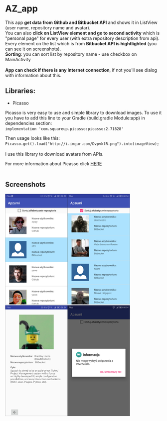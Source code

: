 # AZ_app
This app <b>get data from Github and Bitbucket API</b> and shows it in ListView (user name, repository name and avatar). <br>
You can also <b>click on ListView element and go to second activity</b> which is "personal page" for every user (with extra repository description from api).<br> 
Every element on the list which is from <b>Bitbucket API is hightlighted</b> (you can see it on screenshots).<br>
<b>Sorting</b>: you can sort list by repository name - use checkbox on MainActivity<br><br>
<b>App can check if there is any Internet connection</b>, if not you'll see dialog with information about this.<br>

## Libraries:
<ul>
  <li>Picasso</li>
</ul>
  
  Picasso is very easy to use and simple library to download images. To use it you have to add this line to your Gradle (build.gradle Module:app) in dependencies section: <br>
   `implementation 'com.squareup.picasso:picasso:2.71828'` <br>
  
   Then usage looks like this:<br>
   `Picasso.get().load("http://i.imgur.com/DvpvklR.png").into(imageView);`<br><br>
   I use this library to download avatars from APIs.<br>
   
   For more information about Picasso click [HERE](http://square.github.io/picasso/)<br><br>
   
## Screenshots
  <img src="Screenshot_1.png" width="200px"><img src="Screenshot_2.png" width="200px"><img src="Screenshot_3.png" width="200px"><img src="Screenshot_4.png" width="200px">
  <br><br>
